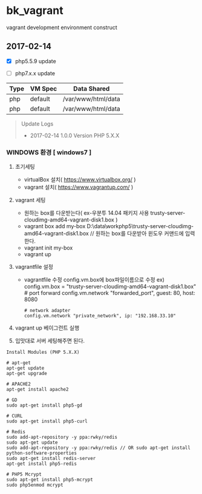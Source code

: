 # bk_vagrant
vagrant development environment construct


## 2017-02-14
- [X] php5.5.9 update
- [ ] php7.x.x update


Type | VM Spec | Data Shared
------------ | ------------- | -------------
php | default | /var/www/html/data
php | default | /var/www/html/data



> Update Logs
> - 2017-02-14 1.0.0 Version PHP 5.X.X


### WINDOWS 환경 [ windows7 ]

1. 초기세팅
   - virtualBox 설치( https://www.virtualbox.org/ )
   - vagrant 설치( https://www.vagrantup.com/ )

2. vagrant 세팅
   - 원하는 box를 다운받는다( ex-우분투 14.04 패키지 사용 trusty-server-cloudimg-amd64-vagrant-disk1.box )
   - vagrant box add my-box D:\data\workphp5\trusty-server-cloudimg-amd64-vagrant-disk1.box // 원하는 box를 다운받아 윈도우 커맨드에 입력한다.
   - vagrant init my-box
   - vagrant up

3. vagrantfile 설정
   - vagrantfile 수정 config.vm.box에 box파일이름으로 수정
     ex) config.vm.box = "trusty-server-cloudimg-amd64-vagrant-disk1.box"
         # port forward
         config.vm.network "forwarded_port", guest: 80, host: 8080

         # network adapter
         config.vm.network "private_network", ip: "192.168.33.10" 

4. vagrant up 베이그런트 실행

5. 입맛대로 서버 세팅해주면 된다.


```
Install Modules (PHP 5.X.X)

# apt-get
apt-get update
apt-get upgrade

# APACHE2
apt-get install apache2

# GD
sudo apt-get install php5-gd

# CURL
sudo apt-get install php5-curl

# Redis
sudo add-apt-repository -y ppa:rwky/redis
sudo apt-get update
sudo add-apt-repository -y ppa:rwky/redis // OR sudo apt-get install python-software-properties
sudo apt-get install redis-server
apt-get install php5-redis

# PHP5 Mcrypt
sudo apt-get install php5-mcrypt
sudo php5enmod mcrypt

```
